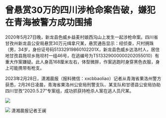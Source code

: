 # 曾悬赏30万的四川涉枪命案告破，嫌犯在青海被警方成功围捕

2020年5月27日晚，新龙县色威乡益麦村娘西沟山上发生一起涉枪命案。四川省甘孜州新龙县公安局悬赏30万元缉拿尺某，悬赏通告显示：经侦查，尺村拥珠（男，34岁，身份证号码51332919860102201X，新龙县色威乡达洛村人，居住地甘孜县拖坝乡拖坝村一组46号，在逃编号为T513329000000202055010）有重大作案嫌疑。此人身高168厘米左右，体型微胖，作案逃跑时身穿黑色衣服，身上可能携带有枪支。

2023年2月28日，潇湘晨报（报料微信：xxcbbaoliao）记者从青海省果洛州警方获悉，2月26日凌晨，青海省果洛州公安局刑警支队、某支队和甘德县公安局协助四川甘孜“2020.5.27”专案组，成功抓获持枪杀人案在逃人员尺某。

![](https://inews.gtimg.com/news_bt/OAMi6Hw0TVRtwoJS3g0cs3734134dX2xv23jqjeOs-ixQAA/1000)

![](https://inews.gtimg.com/news_bt/O-uaSN_jzxiQCqg--H1b2aFkVSiUpD-yLBSfyHU9t3HxQAA/1000)
潇湘晨报记者王谰

